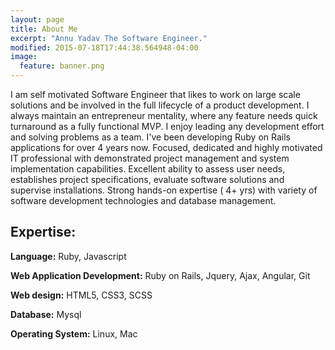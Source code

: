 ```yaml
---
layout: page
title: About Me
excerpt: "Annu Yadav The Software Engineer."
modified: 2015-07-18T17:44:38.564948-04:00
image:
  feature: banner.png
---
```


I am self motivated Software Engineer that likes to work on large scale solutions and be involved in the full lifecycle 
of a product development. I always maintain an entrepreneur mentality, where any feature needs quick turnaround as a fully 
functional MVP. I enjoy leading any development effort and solving problems as a team. I've been developing Ruby on Rails 
applications for over 4 years now. Focused, dedicated and highly motivated IT professional with demonstrated project 
management and system implementation capabilities. Excellent ability to assess user needs, establishes project 
specifications, evaluate software solutions and supervise installations. Strong hands-on expertise ( 4+ yrs) with 
variety of software development technologies and database management.

## Expertise:

**Language:** Ruby, Javascript 

**Web Application Development:** Ruby on Rails, Jquery, Ajax, Angular, Git

**Web design:** HTML5, CSS3, SCSS

**Database:** Mysql

**Operating System:** Linux, Mac
